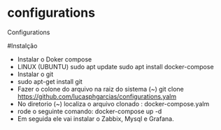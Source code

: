 # configurations
Configurations

#Instalção
 - Instalar o Doker compose
 - LINUX (UBUNTU)
     sudo apt update
     sudo apt install docker-compose
 - Instalar o git
 - sudo apt-get install git
 - Fazer o colone do arquivo na raiz do sistema (~)
  git clone https://github.com/lucasphgarcias/configurations.yalm
- No diretorio (~) localiza o arquivo clonado : docker-compose.yalm
- rode o seguinte comando: docker-compose up -d
- Em seguida ele vai instalar o Zabbix, Mysql e Grafana.
